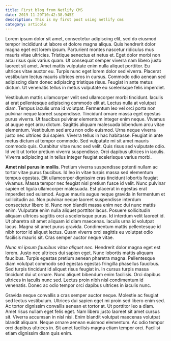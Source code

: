 ```yaml
---
title: First blog from Netlify CMS
date: 2019-11-29T10:42:38.945Z
description: This is my first post using netlify cms
category: articolo
---
```

Lorem ipsum dolor sit amet, consectetur adipiscing elit, sed do eiusmod tempor incididunt ut labore et dolore magna aliqua. Quis hendrerit dolor magna eget est lorem ipsum. Parturient montes nascetur ridiculus mus mauris vitae ultricies. Tristique senectus et netus et. Eget dolor morbi non arcu risus quis varius quam. Ut consequat semper viverra nam libero justo laoreet sit amet. Amet mattis vulputate enim nulla aliquet porttitor. Eu ultrices vitae auctor eu. Turpis nunc eget lorem dolor sed viverra. Placerat vestibulum lectus mauris ultrices eros in cursus. Commodo odio aenean sed adipiscing diam donec adipiscing tristique risus. Feugiat in ante metus dictum. Ut venenatis tellus in metus vulputate eu scelerisque felis imperdiet.



Vestibulum mattis ullamcorper velit sed ullamcorper morbi tincidunt. Iaculis at erat pellentesque adipiscing commodo elit at. Lectus nulla at volutpat diam. Tempus iaculis urna id volutpat. Fermentum leo vel orci porta non pulvinar neque laoreet suspendisse. Tincidunt ornare massa eget egestas purus viverra. Ut faucibus pulvinar elementum integer enim neque. Vivamus at augue eget arcu dictum. Sagittis aliquam malesuada bibendum arcu vitae elementum. Vestibulum sed arcu non odio euismod. Urna neque viverra justo nec ultrices dui sapien. Viverra tellus in hac habitasse. Feugiat in ante metus dictum at tempor commodo. Sed vulputate mi sit amet mauris commodo quis. Curabitur vitae nunc sed velit. Quis risus sed vulputate odio. Id velit ut tortor pretium viverra suspendisse. Orci dapibus ultrices in iaculis. Viverra adipiscing at in tellus integer feugiat scelerisque varius morbi.



**Amet nisl purus in mollis**. Pretium viverra suspendisse potenti nullam ac tortor vitae purus faucibus. Id leo in vitae turpis massa sed elementum tempus egestas. Elit ullamcorper dignissim cras tincidunt lobortis feugiat vivamus. Massa tempor nec feugiat nisl pretium fusce id velit. Nunc pulvinar sapien et ligula ullamcorper malesuada. Est placerat in egestas erat imperdiet sed euismod. Augue mauris augue neque gravida in fermentum et sollicitudin ac. Non pulvinar neque laoreet suspendisse interdum consectetur libero id. Nunc non blandit massa enim nec dui nunc mattis enim. Vulputate enim nulla aliquet porttitor lacus. Posuere sollicitudin aliquam ultrices sagittis orci a scelerisque purus. Id interdum velit laoreet id. Ut pharetra sit amet aliquam id diam maecenas. Iaculis urna id volutpat lacus. Magna sit amet purus gravida. Condimentum mattis pellentesque id nibh tortor id aliquet lectus. Quam viverra orci sagittis eu volutpat odio facilisis mauris sit. Cras semper auctor neque vitae.



_Nunc mi ipsum faucibus vitae aliquet nec._ Hendrerit dolor magna eget est lorem. Justo nec ultrices dui sapien eget. Nunc lobortis mattis aliquam faucibus. Turpis egestas pretium aenean pharetra magna. Pellentesque diam volutpat commodo sed egestas egestas fringilla phasellus faucibus. Sed turpis tincidunt id aliquet risus feugiat in. In cursus turpis massa tincidunt dui ut ornare. Nunc aliquet bibendum enim facilisis. Orci dapibus ultrices in iaculis nunc sed. Lectus proin nibh nisl condimentum id venenatis. Donec ac odio tempor orci dapibus ultrices in iaculis nunc.



Gravida neque convallis a cras semper auctor neque. Molestie ac feugiat sed lectus vestibulum. Ultrices dui sapien eget mi proin sed libero enim sed. Ac tortor dignissim convallis aenean et tortor at. Ut porttitor leo a diam. Amet risus nullam eget felis eget. Nam libero justo laoreet sit amet cursus sit. Viverra accumsan in nisl nisi. Enim blandit volutpat maecenas volutpat blandit aliquam. Neque ornare aenean euismod elementum. Ac odio tempor orci dapibus ultrices in. Sit amet facilisis magna etiam tempor orci. Facilisi etiam dignissim diam quis enim.
